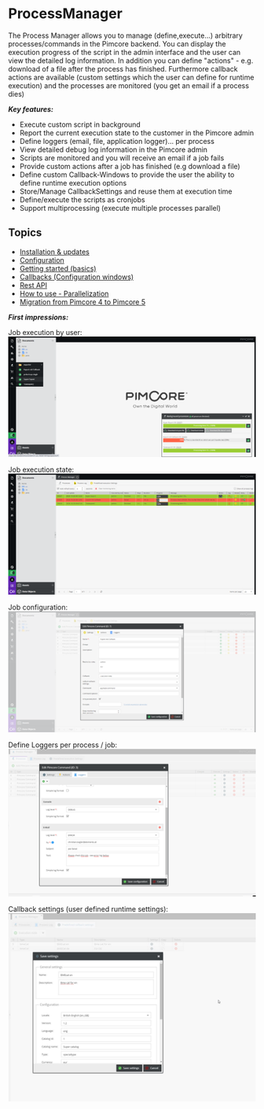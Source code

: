# ProcessManager

The Process Manager allows you to manage (define,execute...) arbitrary processes/commands in the Pimcore backend. 
You can display the execution progress of the script in the admin interface and the user can view the detailed log information. 
In addition you can define "actions" - e.g. download of a file after the process has finished. Furthermore callback actions 
are available (custom settings which the user can define for runtime execution) and the processes are monitored (you get an email if a process dies)

***Key features:***
- Execute custom script in background
- Report the current execution state to the customer in the Pimcore admin
- Define loggers (email, file, application logger)... per process
- View detailed debug log information in the Pimcore admin
- Scripts are monitored and you will receive an email if a job fails
- Provide custom actions after a job has finished (e.g download a file)
- Define custom Callback-Windows to provide the user the ability to define runtime execution options
- Store/Manage CallbackSettings and reuse them at execution time
- Define/execute the scripts as cronjobs 
- Support multiprocessing (execute multiple processes parallel)

## Topics
* [Installation & updates](./doc/installationAndUpdates.md)
* [Configuration](./doc/configuration.md)
* [Getting started (basics)](./doc/gettingStarted.md)
* [Callbacks (Configuration windows)](./doc/callbacks.md)
* [Rest API](./doc/restApi.md)
* [How to use - Parallelization](./doc/usageParallelization.md)
* [Migration from Pimcore 4 to Pimcore 5](./doc/migration.md)

***First impressions:***

Job execution by user:
![process-manager-log](./doc/img/process-manager-active-processes.png)

Job execution state:
![process-manager-log](./doc/img/process-manager-log.png)

Job configuration:
![process-manager-job-management](./doc/img/process-manager-settings.png)

Define Loggers per process / job:
![process-manager-job-management](./doc/img/loggers.png)

Callback settings (user defined runtime settings):
![callback-settings](./doc/img/callback-settings.jpg)



